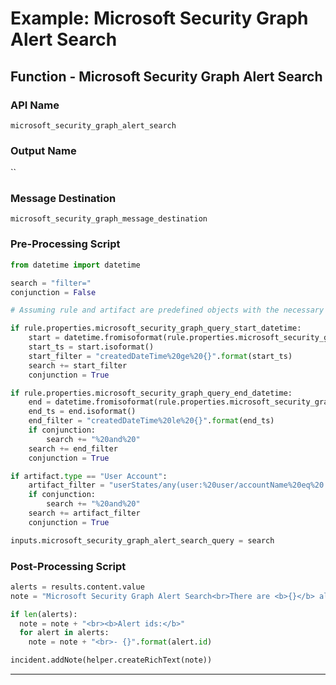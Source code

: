 <!--
    DO NOT MANUALLY EDIT THIS FILE
    THIS FILE IS AUTOMATICALLY GENERATED WITH resilient-sdk codegen
    Generated with resilient-sdk v51.0.2.0.974
-->

# Example: Microsoft Security Graph Alert Search

## Function - Microsoft Security Graph Alert Search

### API Name
`microsoft_security_graph_alert_search`

### Output Name
``

### Message Destination
`microsoft_security_graph_message_destination`

### Pre-Processing Script
```python
from datetime import datetime

search = "filter="
conjunction = False

# Assuming rule and artifact are predefined objects with the necessary properties

if rule.properties.microsoft_security_graph_query_start_datetime:
    start = datetime.fromisoformat(rule.properties.microsoft_security_graph_query_start_datetime)
    start_ts = start.isoformat()
    start_filter = "createdDateTime%20ge%20{}".format(start_ts)
    search += start_filter
    conjunction = True

if rule.properties.microsoft_security_graph_query_end_datetime:
    end = datetime.fromisoformat(rule.properties.microsoft_security_graph_query_end_datetime)
    end_ts = end.isoformat()
    end_filter = "createdDateTime%20le%20{}".format(end_ts)
    if conjunction: 
        search += "%20and%20"
    search += end_filter
    conjunction = True

if artifact.type == "User Account":
    artifact_filter = "userStates/any(user:%20user/accountName%20eq%20'{}')".format(artifact.value)
    if conjunction: 
        search += "%20and%20"
    search += artifact_filter
    conjunction = True

inputs.microsoft_security_graph_alert_search_query = search

```

### Post-Processing Script
```python
alerts = results.content.value
note = "Microsoft Security Graph Alert Search<br>There are <b>{}</b> alerts based on the artifact of value <b>{}</b>.".format(str(len(alerts)), artifact.value)

if len(alerts):
  note = note + "<br><b>Alert ids:</b>"
  for alert in alerts:
    note = note + "<br>- {}".format(alert.id)

incident.addNote(helper.createRichText(note))
```

---

